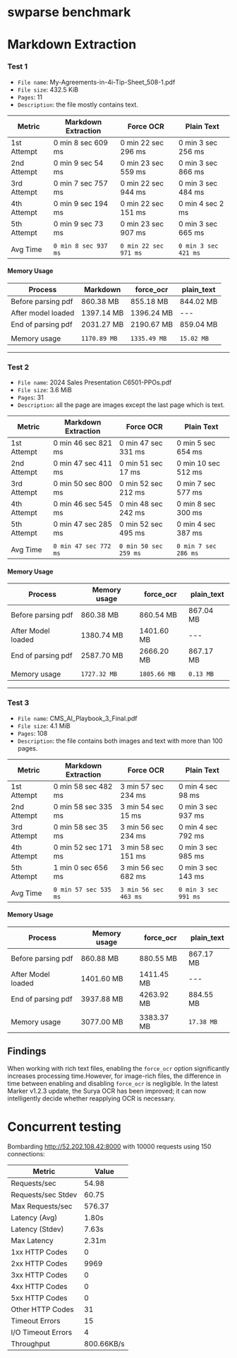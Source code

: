 # swparse benchmark

# Markdown Extraction

### Test 1

- `File name`: My-Agreements-in-4i-Tip-Sheet_508-1.pdf
- `File size`: 432.5 KiB
- `Pages`: 11
- `Description`: the file mostly contains text.


| Metric         | Markdown Extraction   |     Force OCR       |    Plain Text       | 
|----------------|-----------------------|---------------------|---------------------|
| 1st Attempt    | 0 min 8 sec 609 ms    | 0 min 22 sec 296 ms | 0 min 3 sec 256 ms  |
| 2nd Attempt    | 0 min 9 sec 54 ms     | 0 min 23 sec 559 ms | 0 min 3 sec 866 ms  |
| 3rd Attempt    | 0 min 7 sec 757 ms    | 0 min 22 sec 944 ms | 0 min 3 sec 484 ms  |
| 4th Attempt    | 0 min 9 sec 194 ms    | 0 min 22 sec 151 ms | 0 min 4 sec 2 ms    |
| 5th Attempt    | 0 min 9 sec 73 ms     | 0 min 23 sec 907 ms | 0 min 3 sec 665 ms  |
|                |                       |                     |                     |
| Avg Time       | `0 min 8 sec 937 ms`  |`0 min 22 sec 971 ms`|`0 min 3 sec 421 ms` |


#### Memory Usage 

| Process            | Markdown     | force_ocr    | plain_text |
| ------------------ | ------------ | ------------ | ---------- |
| Before parsing pdf | 860.38 MB    | 855.18 MB    | 844.02 MB  |
| After model loaded | 1397.14 MB   | 1396.24 MB   | ---        |
| End of parsing pdf | 2031.27 MB   | 2190.67 MB   | 859.04 MB  |
|                    |              |              |            |
| Memory usage       | `1170.89 MB` | `1335.49 MB` | `15.02 MB` |

---

### Test 2

- `File name`: 2024 Sales Presentation C6501-PPOs.pdf  
- `File size`: 3.6 MiB
- `Pages`: 31
- `Description`: all the page are images except the last page which is text.

| Metric         |  Markdown Extraction  |     Force OCR        |    Plain Text       | 
|----------------|-----------------------|----------------------|---------------------|
| 1st Attempt    | 0 min 46 sec 821 ms   | 0 min 47 sec 331 ms  |0 min 5 sec 654 ms   |
| 2nd Attempt    | 0 min 47 sec 411 ms   | 0 min 51 sec 17 ms   |0 min 10 sec 512 ms  |
| 3rd Attempt    | 0 min 50 sec 800 ms   | 0 min 52 sec 212 ms  |0 min 7 sec 577 ms   |
| 4th Attempt    | 0 min 46 sec 545 ms   | 0 min 48 sec 242 ms  |0 min 8 sec 300 ms   |
| 5th Attempt    | 0 min 47 sec 285 ms   | 0 min 52 sec 495 ms  |0 min 4 sec 387 ms   |
|                |                       |                      |                     |
| Avg Time       | `0 min 47 sec 772 ms` | `0 min 50 sec 259 ms`|`0 min 7 sec 286 ms` |

#### Memory Usage 
 
| Process            | Memory usage | force_ocr    | plain_text |
| ------------------ | ------------ | ------------ | ---------- |
| Before parsing pdf | 860.38 MB    | 860.54 MB    | 867.04 MB  |
| After Model loaded | 1380.74 MB   | 1401.60 MB   | ---        |
| End of parsing pdf | 2587.70 MB   | 2666.20 MB   | 867.17 MB  |
|                    |              |              |            |
| Memory usage       | `1727.32 MB` | `1805.66 MB` | `0.13 MB`  |

---

### Test 3

- `File name`: CMS_AI_Playbook_3_Final.pdf 
- `File size`: 4.1 MiB
- `Pages`: 108
- `Description`: the file contains both images and text with more than 100 pages.

| Metric         |   Markdown Extraction       |     Force OCR        |    Plain Text       | 
|----------------|-----------------------------|----------------------|---------------------|
| 1st Attempt    | 0 min 58 sec 482 ms         | 3 min 57 sec 234 ms  |  0 min 4 sec 98 ms  |
| 2nd Attempt    | 0 min 58 sec 335 ms         | 3 min 54 sec 15 ms   |  0 min 3 sec 937 ms |
| 3rd Attempt    | 0 min 58 sec 35 ms          | 3 min 56 sec 234 ms  |  0 min 4 sec 792 ms |
| 4th Attempt    | 0 min 52 sec 171 ms         | 3 min 58 sec 151 ms  |  0 min 3 sec 985 ms |
| 5th Attempt    | 1 min 0 sec 656 ms          | 3 min 56 sec 682 ms  |  0 min 3 sec 143 ms |
|                |                             |                      |                     |
| Avg Time       | `0 min 57 sec 535 ms`       |`3 min 56 sec 463 ms` |`0 min 3 sec 991 ms` |

#### Memory Usage 

| Process            | Memory usage | force_ocr | plain_text |
| ------------------ | ------------ | --------- | ---------- |
| Before parsing pdf | 860.88 MB    |880.55 MB  | 867.17 MB  |
| After Model loaded | 1401.60 MB   |1411.45 MB |    ---     |
| End of parsing pdf | 3937.88 MB   |4263.92 MB | 884.55 MB  |
|                    |              |           |            |
| Memory usage       | 3077.00 MB   |3383.37 MB | `17.38 MB` |

## Findings

When working with rich text files, enabling the `force_ocr` option significantly increases processing time.However, for image-rich files, the difference in time between enabling and disabling `force_ocr` is negligible. In the latest Marker v1.2.3 update, the Surya OCR has been improved; it can now intelligently decide whether reapplying OCR is necessary.



# Concurrent testing

Bombarding http://52.202.108.42:8000 with 10000 requests using 150 connections:

| Metric                | Value            |
| --------------------- | ---------------- |
| Requests/sec          | 54.98            |
| Requests/sec Stdev    | 60.75            |
| Max Requests/sec      | 576.37           |
| Latency (Avg)         | 1.80s            |
| Latency (Stdev)       | 7.63s            |
| Max Latency           | 2.31m            |
| 1xx HTTP Codes        | 0                |
| 2xx HTTP Codes        | 9969             |
| 3xx HTTP Codes        | 0                |
| 4xx HTTP Codes        | 0                |
| 5xx HTTP Codes        | 0                |
| Other HTTP Codes      | 31               |
| Timeout Errors        | 15               |
| I/O Timeout Errors    | 4                |
| Throughput            | 800.66KB/s       |
